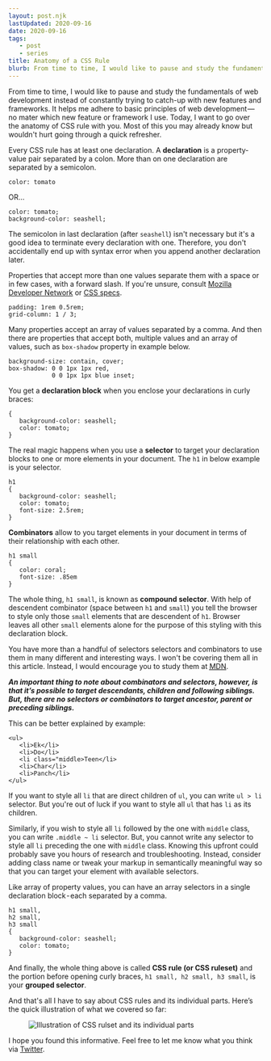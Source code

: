 ```yaml
---
layout: post.njk
lastUpdated: 2020-09-16
date: 2020-09-16
tags: 
   - post
   - series
title: Anatomy of a CSS Rule
blurb: From time to time, I would like to pause and study the fundamentals of web development instead of constantly trying to catch-up with new features and frameworks. It helps me adhere to basic principles of web development &mdash; no mater which new feature or framework I use. Today, I want to go over the anatomy of CSS rule with you. Most of this you may already know but wouldn't hurt going through a quick refresher.
---
```

<section class="post__intro">
<p>
From time to time, I would like to pause and study the fundamentals of web development instead of constantly trying to catch-up with new features and frameworks. It helps me adhere to basic principles of web development &mdash; no mater which new feature or framework I use. Today, I want to go over the anatomy of CSS rule with you. Most of this you may already know but wouldn't hurt going through a quick refresher.
</p>
</section>

Every CSS rule has at least one declaration. A **declaration** is a property-value pair separated by a colon. More than on one declaration are separated by a semicolon.

```
color: tomato
```

OR…

```
color: tomato;
background-color: seashell;
```

The semicolon in last declaration (after `seashell`) isn't necessary but it's a good idea to terminate every declaration with one. Therefore, you don't accidentally end up with syntax error when you append another declaration later.

Properties that accept more than one values separate them with a space or in few cases, with a forward slash. If you're unsure, consult [Mozilla Developer Network](//developer.mozilla.org/en-US/docs/Web/CSS) or [CSS specs](//www.w3.org/Style/CSS/specs.en.html).

```
padding: 1rem 0.5rem;
grid-column: 1 / 3;
```

Many properties accept an array of values separated by a comma. And then there are properties that accept both, multiple values and an array of values, such as `box-shadow` property in example below.

```
background-size: contain, cover;
box-shadow: 0 0 1px 1px red,
            0 0 1px 1px blue inset;
```

You get a **declaration block** when you enclose your declarations in curly braces:

```
{
   background-color: seashell;
   color: tomato;
}
```

The real magic happens when you use a **selector** to target your declaration blocks to one or more elements in your document. The `h1` in below example is your selector.

```
h1 
{
   background-color: seashell;
   color: tomato;
   font-size: 2.5rem;
}
```

**Combinators** allow to you target elements in your document in terms of their relationship with each other.

```
h1 small
{
   color: coral;
   font-size: .85em
}
```

The whole thing, `h1 small`, is known as **compound selector**. With help of descendent combinator (space between `h1` and `small`) you tell the browser to style only those `small` elements that are descendent of `h1`. Browser leaves all other `small` elements alone for the purpose of this styling with this declaration block.

You have more than a handful of selectors selectors and combinators to use them in many different and interesting ways. I won't be covering them all in this article. Instead, I would encourage you to study them at [<abbr title="Mozilla Developer Network">MDN</abbr>](//developer.mozilla.org/en-US/docs/Web/CSS/CSS_Selectors).

**<em>An important thing to note about combinators and selectors, however, is that it&rsquo;s possible to target descendants, children and following siblings. But, there are no selectors or combinators to target ancestor, parent or preceding siblings.</em>**

This can be better explained by example:

```
<ul>
   <li>Ek</li>
   <li>Do</li>
   <li class="middle>Teen</li>
   <li>Char</li>
   <li>Panch</li>
</ul>
```

If you want to style all `li` that are direct children of `ul`, you can write `ul > li` selector. But you're out of luck if you want to style all `ul` that has `li` as its children.

Similarly, if you wish to style all `li` followed by the one with `middle` class, you can write `.middle ~ li` selector. But, you cannot write any selector to style all `li` preceding the one with `middle` class. Knowing this upfront could probably save you hours of research and troubleshooting. Instead, consider adding class name or tweak your markup in semantically meaningful way so that you can target your element with available selectors.

Like array of property values, you can have an array selectors in a single declaration block - each separated by a comma.

```
h1 small,
h2 small,
h3 small 
{
   background-color: seashell;
   color: tomato;
}
```

And finally, the whole thing above is called **CSS rule (or CSS ruleset)** and the portion before opening curly braces, `h1 small, h2 small, h3 small`, is your **grouped selector**.



And that's all I have to say about CSS rules and its individual parts. Here&rsquo;s the quick illustration of what we covered so far:

<figure class="constrained">
   <img src="/assets/images/anatomy-of-css.svg" alt="Illustration of CSS rulset and its individual parts">
</figure>

I hope you found this informative. Feel free to let me know what you think via [Twitter](//twitter.com/pratikgmehta).